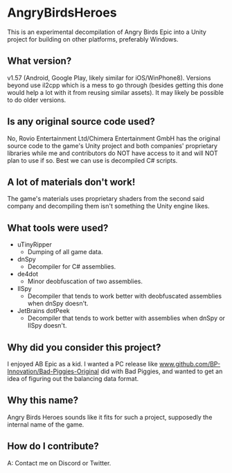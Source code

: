 # AngryBirdsHeroes

This is an experimental decompilation of Angry Birds Epic into a Unity project for building on other platforms, preferably Windows.

## What version?

v1.57 (Android, Google Play, likely similar for iOS/WinPhone8). Versions beyond use il2cpp which is a mess to go through (besides getting this done would help a lot with it from reusing similar assets). It may likely be possible to do older versions.

## Is any original source code used?

No, Rovio Entertainment Ltd/Chimera Entertainment GmbH has the original source code to the game's Unity project and both companies' proprietary libraries while me and contributors do NOT have access to it and will NOT plan to use if so. Best we can use is decompiled C# scripts.

## A lot of materials don't work!

The game's materials uses proprietary shaders from the second said company and decompiling them isn't something the Unity engine likes.

## What tools were used?

* uTinyRipper 
  * Dumping of all game data.
* dnSpy
  * Decompiler for C# assemblies.
* de4dot
  * Minor deobfuscation of two assemblies.
* IlSpy
  * Decompiler that tends to work better with deobfuscated assemblies when dnSpy doesn't.
* JetBrains dotPeek
  * Decompiler that tends to work better with assemblies when dnSpy or IlSpy doesn't.

## Why did you consider this project?

I enjoyed AB Epic as a kid. I wanted a PC release like www.github.com/BP-Innovation/Bad-Piggies-Original did with Bad Piggies, and wanted to get an idea of figuring out the balancing data format.

## Why this name?

Angry Birds Heroes sounds like it fits for such a project, supposedly the internal name of the game.

## How do I contribute?

A: Contact me on Discord or Twitter.
